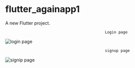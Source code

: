 # flutter_againapp1

A new Flutter project.

                                                Login page 

![login page](https://user-images.githubusercontent.com/103163533/230753770-3f7e5507-207e-42b1-bc1a-105959e29af8.jpg)


                                                signup page 

![signip page](https://user-images.githubusercontent.com/103163533/230753709-45a579c7-88c6-4cca-97cd-5c686833f043.jpg)

                                                
                                                
